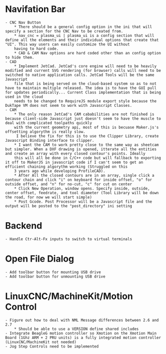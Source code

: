 # Navifation Bar
	- CNC Nav Button
		* There should be a general config option in the ini that will specify a section for the CNC Nav to be created from.
		* nav_cnc = plasma_ui | plasma_ui is a config section that will define all the elements and their individual options that create that "UI". This way users can easily customize the UI without
		having to hard code.
		* CAD & CAM Nav options are hard coded other than an config option to hide them.
	- CAD
		* Implement JetCad. JetCad's core engine will need to be heavily modified and current SVG rendering (for browser) calls will need to be switched to native application calls. JetCad Tools will be the same Javascript
		file that is being served on the cloud-based system so as to not have to maintain multiple released. The idea is to have the GUI pull for updates periodically... Current Class implementation that is being used in the cloud
		needs to be changed to RequireJS module export style because the DukTape VM does not seem to work with Javascript Classes.
	- CAM
		* The only reason JetCad's CAM cababilities are not finished is because client-side Javascript just doesn't seem to have the muscle to deal with complicated toolpaths quickly
		with the current geometry api, most of this is becuase Maker.js's offsetting algorythm is really slow.
		 I believe the fix for this is to use the Clipper Library, create Javascript Binding interface to clipper.
		* I want the CAM to work pretty close to the same way as sheetcam but simpler. When a DXF drawing is opened, itterate all the entities and create an array with every closed contour's points. Ideally
		this will all be done in C/C++ code but will fallback to exporting it off to MakerJS in javascript code if I can't seem to get an efficient chaining algorythm working (Struggled on this
		3 years ago while developing ProfileCAD).
		* After All the closed contours are in an array, single click a contour chain and click "i" on keyboard for inside offset, "o" for outside offset, and "n" for no-cut, "c" for cut on center
		* Click New Operation, window opens. Specify inside, outside, center offset, feedrate, and tool diameter (Tool Library will be down the road, for now we will start simple)
		* Post Gcode. Post Processor will be a Javascript file and the output will be posted to the "post_directory" ini setting

# Backend
	- Handle Ctr-Alt-Fx inputs to switch to virtual terminals

# Open File Dialog
	- Add toolbar button for mounting USB drive
	- Add toolbar button for unmounting USB drive

# LinuxCNC/MachineKit/Motion Control
	- Figure out how to deal with NML Message differences between 2.6 and 2.7
		* Should be able to use a VERSION define shared includes
	- Integrate BeagleG motion controller so Xmotion on the Xmotion Main Board (1Ghz ARM + 2 PRU units) is a fully integrated motion controller (LinuxCNC/MachineKit not needed)
	- Jog Step Controls need to be implemented
